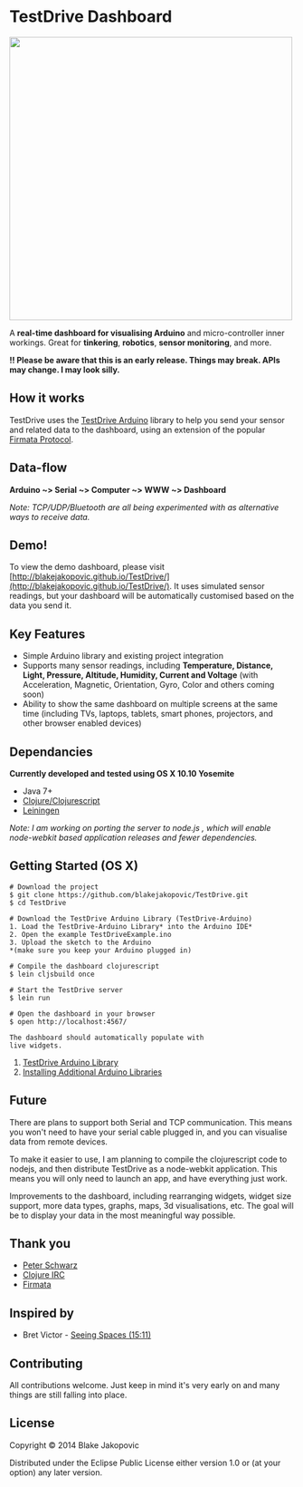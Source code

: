 TestDrive Dashboard
===
<img src="http://upload.wikimedia.org/wikipedia/commons/thumb/3/3b/Mission_control_center.jpg/640px-Mission_control_center.jpg" width="500" />

A **real-time dashboard for visualising Arduino** and micro-controller inner workings. Great for **tinkering**, **robotics**, **sensor monitoring**, and more.

**!! Please be aware that this is an early release. Things may break. APIs may change. I may look silly.**

## How it works 
TestDrive uses the [TestDrive Arduino](#) library to help you send your sensor and related data to the dashboard, using an extension of the popular [Firmata Protocol](http://firmata.org/wiki/Main_Page).

## Data-flow
**Arduino ~> Serial ~> Computer ~> WWW ~> Dashboard**

*Note: TCP/UDP/Bluetooth are all being experimented with as alternative ways to receive data.* 

## Demo!

To view the demo dashboard, please visit [http://blakejakopovic.github.io/TestDrive/](http://blakejakopovic.github.io/TestDrive/). It uses simulated
sensor readings, but your dashboard will be automatically customised based on the data you send it.

## Key Features

* Simple Arduino library and existing project integration
* Supports many sensor readings, including **Temperature, Distance, Light, Pressure, Altitude, Humidity, Current and Voltage** (with Acceleration, Magnetic, Orientation, Gyro, Color and others coming soon)
* Ability to show the same dashboard on multiple screens at the same time (including TVs, laptops, tablets, smart phones, projectors, and other browser enabled devices)


## Dependancies

**Currently developed and tested using OS X 10.10 Yosemite**

* Java 7+
* [Clojure/Clojurescript](http://clojure.org/)
* [Leiningen](http://leiningen.org/)

*Note: I am working on porting the server to node.js , which will enable node-webkit based application releases and fewer dependencies.*

## Getting Started (OS X)
```
# Download the project
$ git clone https://github.com/blakejakopovic/TestDrive.git
$ cd TestDrive

# Download the TestDrive Arduino Library (TestDrive-Arduino)
1. Load the TestDrive-Arduino Library* into the Arduino IDE*
2. Open the example TestDriveExample.ino
3. Upload the sketch to the Arduino
*(make sure you keep your Arduino plugged in)

# Compile the dashboard clojurescript
$ lein cljsbuild once

# Start the TestDrive server
$ lein run

# Open the dashboard in your browser
$ open http://localhost:4567/

The dashboard should automatically populate with
live widgets.

```
1. [TestDrive Arduino Library](https://github.com/blakejakopovic/testdrive-arduino)
2. [Installing Additional Arduino Libraries](http://arduino.cc/en/Guide/Libraries)

## Future
There are plans to support both Serial and TCP communication. This means you won't need to have your serial cable plugged in, and you can visualise data from remote devices.

To make it easier to use, I am planning to compile the clojurescript code to nodejs, and then distribute TestDrive as a node-webkit application. This means you will only need to launch an app, and have everything just work.

Improvements to the dashboard, including rearranging widgets, widget size support, more data types,  graphs, maps, 3d visualisations, etc. The goal will be to display your data in the most meaningful way possible.

## Thank you
* [Peter Schwarz](https://github.com/peterschwarz/)
* [Clojure IRC](irc://chat.freenode.net/#clojure)
* [Firmata](http://firmata.org/wiki/Main_Page)

## Inspired by
* Bret Victor - [Seeing Spaces (15:11)](http://vimeo.com/97903574)

## Contributing
All contributions welcome. Just keep in mind it's very early on and many things are still falling into place.

## License

Copyright © 2014 Blake Jakopovic

Distributed under the Eclipse Public License either version 1.0 or (at
your option) any later version.